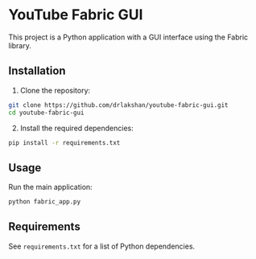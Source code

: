 # YouTube Fabric GUI

This project is a Python application with a GUI interface using the Fabric library.

## Installation

1. Clone the repository:
```bash
git clone https://github.com/drlakshan/youtube-fabric-gui.git
cd youtube-fabric-gui
```

2. Install the required dependencies:
```bash
pip install -r requirements.txt
```

## Usage

Run the main application:
```bash
python fabric_app.py
```

## Requirements

See `requirements.txt` for a list of Python dependencies.